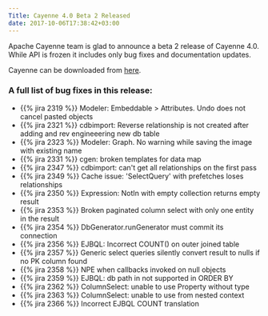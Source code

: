 ```yaml
---
Title: Cayenne 4.0 Beta 2 Released
date: 2017-10-06T17:38:42+03:00
--- 
```


Apache Cayenne team is glad to announce a beta 2 release of Cayenne 4.0. 
While API is frozen it includes only bug fixes and documentation updates.

Cayenne can be downloaded from [here](/download.html).

### A full list of bug fixes in this release:

* {{% jira 2319 %}} Modeler: Embeddable > Attributes. Undo does not cancel pasted objects
* {{% jira 2321 %}} cdbimport: Reverse relationship is not created after adding and rev engineeering new db table
* {{% jira 2323 %}} Modeler: Graph. No warning while saving the image with existing name
* {{% jira 2331 %}} cgen: broken templates for data map
* {{% jira 2347 %}} cdbimport: can't get all relationships on the first pass
* {{% jira 2349 %}} Cache issue: 'SelectQuery' with prefetches loses relationships
* {{% jira 2350 %}} Expression: NotIn with empty collection returns empty result
* {{% jira 2353 %}} Broken paginated column select with only one entity in the result
* {{% jira 2354 %}} DbGenerator.runGenerator must commit its connection
* {{% jira 2356 %}} EJBQL: Incorrect COUNT() on outer joined table
* {{% jira 2357 %}} Generic select queries silently convert result to nulls if no PK column found
* {{% jira 2358 %}} NPE when callbacks invoked on null objects
* {{% jira 2359 %}} EJBQL: db path in not supported in ORDER BY
* {{% jira 2362 %}} ColumnSelect: unable to use Property without type
* {{% jira 2363 %}} ColumnSelect: unable to use from nested context
* {{% jira 2366 %}} Incorrect EJBQL COUNT translation 